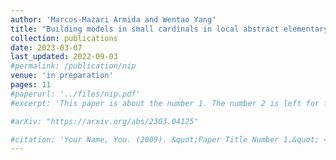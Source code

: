 ```yaml
---
author: 'Marcos-Mazari Armida and Wentao Yang'
title: "Building models in small cardinals in local abstract elementary classes"
collection: publications
date: 2023-03-07
last_updated: 2022-09-03
#permalink: /publication/nip
venue: 'in preparation'
pages: 11
#paperurl: '../files/nip.pdf'
#excerpt: 'This paper is about the number 1. The number 2 is left for future work.'

#arXiv: "https://arxiv.org/abs/2303.04125"

#citation: 'Your Name, You. (2009). &quot;Paper Title Number 1.&quot; <i>Journal 1</i>. 1(1).'
---
```

